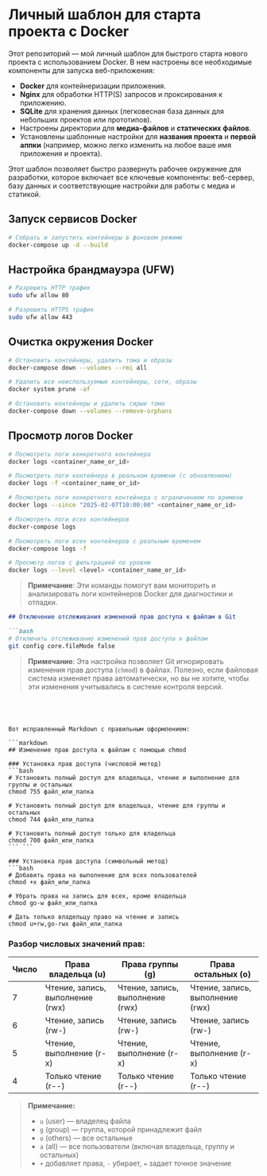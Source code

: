 # Личный шаблон для старта проекта с Docker

Этот репозиторий — мой личный шаблон для быстрого старта нового проекта с использованием Docker. В нем настроены все необходимые компоненты для запуска веб-приложения:

- **Docker** для контейнеризации приложения.
- **Nginx** для обработки HTTP(S) запросов и проксирования к приложению.
- **SQLite** для хранения данных (легковесная база данных для небольших проектов или прототипов).
- Настроены директории для **медиа-файлов** и **статических файлов**.
- Установлены шаблонные настройки для **названия проекта** и **первой аппки** (например, можно легко изменить на любое ваше имя приложения и проекта).

Этот шаблон позволяет быстро развернуть рабочее окружение для разработки, которое включает все ключевые компоненты: веб-сервер, базу данных и соответствующие настройки для работы с медиа и статикой.



## Запуск сервисов Docker
```bash
# Собрать и запустить контейнеры в фоновом режиме
docker-compose up -d --build
```

## Настройка брандмауэра (UFW)
```bash
# Разрешить HTTP трафик
sudo ufw allow 80

# Разрешить HTTPS трафик
sudo ufw allow 443
```

## Очистка окружения Docker
```bash
# Остановить контейнеры, удалить тома и образы
docker-compose down --volumes --rmi all

# Удалить все неиспользуемые контейнеры, сети, образы
docker system prune -af

# Остановить контейнеры и удалить сирые тома
docker-compose down --volumes --remove-orphans
```

## Просмотр логов Docker
```bash
# Посмотреть логи конкретного контейнера
docker logs <container_name_or_id>

# Посмотреть логи контейнера в реальном времени (с обновлением)
docker logs -f <container_name_or_id>

# Посмотреть логи конкретного контейнера с ограничением по времени
docker logs --since "2025-02-07T10:00:00" <container_name_or_id>

# Посмотреть логи всех контейнеров
docker-compose logs

# Посмотреть логи всех контейнеров с реальным временем
docker-compose logs -f

# Просмотр логов с фильтрацией по уровню
docker logs --level <level> <container_name_or_id>
```

> **Примечание**: Эти команды помогут вам мониторить и анализировать логи контейнеров Docker для диагностики и отладки.




```markdown
## Отключение отслеживания изменений прав доступа к файлам в Git

```bash
# Отключить отслеживание изменений прав доступа к файлам
git config core.fileMode false
```

> **Примечание**: Эта настройка позволяет Git игнорировать изменения прав доступа (`chmod`) в файлах. Полезно, если файловая система изменяет права автоматически, но вы не хотите, чтобы эти изменения учитывались в системе контроля версий.
```  




Вот исправленный Markdown с правильным оформлением:  

```markdown
## Изменение прав доступа к файлам с помощью chmod

### Установка прав доступа (числовой метод)
```bash
# Установить полный доступ для владельца, чтение и выполнение для группы и остальных
chmod 755 файл_или_папка

# Установить полный доступ для владельца, чтение для группы и остальных
chmod 744 файл_или_папка

# Установить полный доступ только для владельца
chmod 700 файл_или_папка
``` ```

### Установка прав доступа (символьный метод)
```bash
# Добавить права на выполнение для всех пользователей
chmod +x файл_или_папка

# Убрать права на запись для всех, кроме владельца
chmod go-w файл_или_папка

# Дать только владельцу право на чтение и запись
chmod u+rw,go-rwx файл_или_папка
```

### Разбор числовых значений прав:
| Число | Права владельца (u) | Права группы (g) | Права остальных (o) |
|-------|----------------------|------------------|---------------------|
| 7     | Чтение, запись, выполнение (rwx) | Чтение, запись, выполнение (rwx) | Чтение, запись, выполнение (rwx) |
| 6     | Чтение, запись (rw-) | Чтение, запись (rw-) | Чтение, запись (rw-) |
| 5     | Чтение, выполнение (r-x) | Чтение, выполнение (r-x) | Чтение, выполнение (r-x) |
| 4     | Только чтение (r--) | Только чтение (r--) | Только чтение (r--) |

> **Примечание:**  
> - `u` (user) — владелец файла  
> - `g` (group) — группа, которой принадлежит файл  
> - `o` (others) — все остальные  
> - `a` (all) — все пользователи (включая владельца, группу и остальных)  
> - `+` добавляет права, `-` убирает, `=` задает точное значение  


